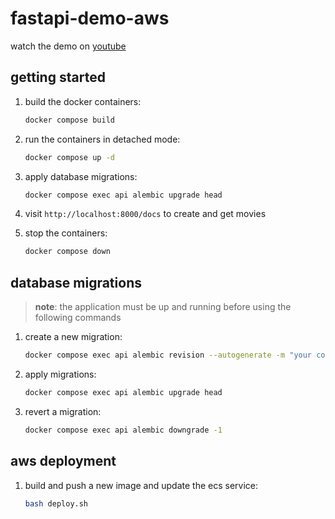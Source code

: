 # fastapi-demo-aws

watch the demo on [youtube](https://youtu.be/f9BwGhUnK6s)


## getting started

1. build the docker containers:

    ```sh
    docker compose build
    ```

2. run the containers in detached mode:

    ```sh
    docker compose up -d
    ```

3. apply database migrations:

    ```sh
    docker compose exec api alembic upgrade head
    ```

4. visit `http://localhost:8000/docs` to create and get movies

5. stop the containers:

    ```sh
    docker compose down
    ```

## database migrations

> __note__: the application must be up and running before using the following commands

1. create a new migration:

    ```sh
    docker compose exec api alembic revision --autogenerate -m "your comment here"
    ```

2. apply migrations:

    ```sh
    docker compose exec api alembic upgrade head
    ```

3. revert a migration:

    ```sh
    docker compose exec api alembic downgrade -1
    ```

## aws deployment

1. build and push a new image and update the ecs service:

    ```sh
    bash deploy.sh
    ```